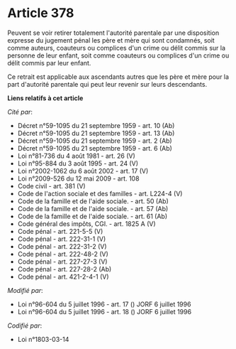 # Article 378

Peuvent se voir retirer totalement l'autorité parentale par une disposition expresse du jugement pénal les père et mère qui
sont condamnés, soit comme auteurs, coauteurs ou complices d'un crime ou délit commis sur la personne de leur enfant, soit
comme coauteurs ou complices d'un crime ou délit commis par leur enfant.

Ce retrait est applicable aux ascendants autres que les père et mère pour la part d'autorité parentale qui peut leur revenir
sur leurs descendants.

**Liens relatifs à cet article**

_Cité par_:

  - Décret n°59-1095 du 21 septembre 1959 - art. 10 (Ab)
  - Décret n°59-1095 du 21 septembre 1959 - art. 13 (Ab)
  - Décret n°59-1095 du 21 septembre 1959 - art. 2 (Ab)
  - Décret n°59-1095 du 21 septembre 1959 - art. 6 (Ab)
  - Loi n°81-736 du 4 août 1981 - art. 26 (V)
  - Loi n°95-884 du 3 août 1995 - art. 24 (V)
  - Loi n°2002-1062 du 6 août 2002 - art. 17 (V)
  - Loi n°2009-526 du 12 mai 2009 - art. 108
  - Code civil - art. 381 (V)
  - Code de l'action sociale et des familles - art. L224-4 (V)
  - Code de la famille et de l'aide sociale. - art. 50 (Ab)
  - Code de la famille et de l'aide sociale. - art. 57 (Ab)
  - Code de la famille et de l'aide sociale. - art. 61 (Ab)
  - Code général des impôts, CGI. - art. 1825 A (V)
  - Code pénal - art. 221-5-5 (V)
  - Code pénal - art. 222-31-1 (V)
  - Code pénal - art. 222-31-2 (V)
  - Code pénal - art. 222-48-2 (V)
  - Code pénal - art. 227-27-3 (V)
  - Code pénal - art. 227-28-2 (Ab)
  - Code pénal - art. 421-2-4-1 (V)

_Modifié par_:

  - Loi n°96-604 du 5 juillet 1996 - art. 17 () JORF 6 juillet 1996
  - Loi n°96-604 du 5 juillet 1996 - art. 18 () JORF 6 juillet 1996

_Codifié par_:

  - Loi n°1803-03-14

